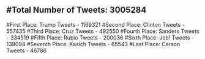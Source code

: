 #Total Number of Tweets: 3005284 
---
#First Place: Trump Tweets - 1169321
#Second Place: Clinton Tweets - 557435
#Third Place: Cruz Tweets - 492550
#Fourth Place: Sanders Tweets - 334519
#Fifth Place: Rubio Tweets - 200036
#Sixth Place: Jeb! Tweets - 139094
#Seventh Place: Kasich Tweets - 65543
#Last Place: Carson Tweets - 46786
